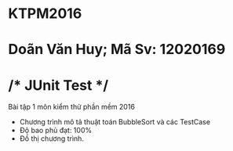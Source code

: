 # KTPM2016
# Doãn Văn Huy; Mã Sv: 12020169
# /* JUnit Test */
Bài tập 1 môn kiểm thử phần mềm 2016
* Chương trình mô tả thuật toán BubbleSort và các TestCase
* Độ bao phủ đạt: 100%
* Đồ thị chương trình.

